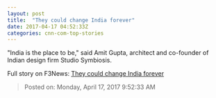 ```yaml
---
layout: post
title:  "They could change India forever"
date: 2017-04-17 04:52:33Z
categories: cnn-com-top-stories
---
```


"India is the place to be," said Amit Gupta, architect and co-founder of Indian design firm Studio Symbiosis.


Full story on F3News: [They could change India forever](http://www.f3nws.com/n/JJg3bH)

> Posted on: Monday, April 17, 2017 9:52:33 AM
